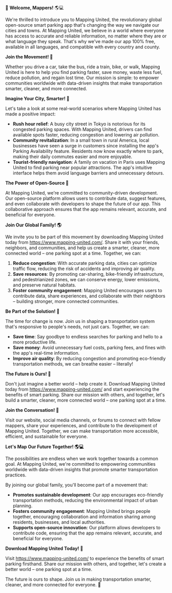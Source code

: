 🚀 **Welcome, Mappers!** 🌎💻

We're thrilled to introduce you to Mapping United, the revolutionary global open-source smart parking app that's changing the way we navigate our cities and towns. At Mapping United, we believe in a world where everyone has access to accurate and reliable information, no matter where they are or what language they speak. That's why we've made our app 100% free, available in all languages, and compatible with every country and county.

**Join the Movement! 🌟**

Whether you drive a car, take the bus, ride a train, bike, or walk, Mapping United is here to help you find parking faster, save money, waste less fuel, reduce pollution, and regain lost time. Our mission is simple: to empower communities worldwide with data-driven insights that make transportation smarter, cleaner, and more connected.

**Imagine Your City, Smarter! 🌆**

Let's take a look at some real-world scenarios where Mapping United has made a positive impact:

*   **Rush hour relief**: A busy city street in Tokyo is notorious for its congested parking spaces. With Mapping United, drivers can find available spots faster, reducing congestion and lowering air pollution.
*   **Community revitalization**: In a small town in rural America, local businesses have seen a surge in customers since installing the app's Parking Availability feature. Residents now know exactly where to park, making their daily commutes easier and more enjoyable.
*   **Tourist-friendly navigation**: A family on vacation in Paris uses Mapping United to find parking near popular attractions. The app's intuitive interface helps them avoid language barriers and unnecessary detours.

**The Power of Open-Source 🤝**

At Mapping United, we're committed to community-driven development. Our open-source platform allows users to contribute data, suggest features, and even collaborate with developers to shape the future of our app. This collaborative approach ensures that the app remains relevant, accurate, and beneficial for everyone.

**Join Our Global Family! 🌎**

We invite you to be part of this movement by downloading Mapping United today from https://www.mapping-united.com/. Share it with your friends, neighbors, and communities, and help us create a smarter, cleaner, more connected world – one parking spot at a time. Together, we can:

1.  **Reduce congestion**: With accurate parking data, cities can optimize traffic flow, reducing the risk of accidents and improving air quality.
2.  **Save resources**: By promoting car-sharing, bike-friendly infrastructure, and pedestrianized zones, we can conserve energy, lower emissions, and preserve natural habitats.
3.  **Foster community engagement**: Mapping United encourages users to contribute data, share experiences, and collaborate with their neighbors – building stronger, more connected communities.

**Be Part of the Solution! 🌟**

The time for change is now. Join us in shaping a transportation system that's responsive to people's needs, not just cars. Together, we can:

*   **Save time**: Say goodbye to endless searches for parking and hello to a more productive life.
*   **Save money**: Avoid unnecessary fuel costs, parking fees, and fines with the app's real-time information.
*   **Improve air quality**: By reducing congestion and promoting eco-friendly transportation methods, we can breathe easier – literally!

**The Future is Ours! 🌟**

Don't just imagine a better world – help create it. Download Mapping United today from https://www.mapping-united.com/ and start experiencing the benefits of smart parking. Share our mission with others, and together, let's build a smarter, cleaner, more connected world – one parking spot at a time.

**Join the Conversation! 💬**

Visit our website, social media channels, or forums to connect with fellow mappers, share your experiences, and contribute to the development of Mapping United. Together, we can make transportation more accessible, efficient, and sustainable for everyone.

**Let's Map Our Future Together! 🌎💻**

The possibilities are endless when we work together towards a common goal. At Mapping United, we're committed to empowering communities worldwide with data-driven insights that promote smarter transportation practices.

By joining our global family, you'll become part of a movement that:

*   **Promotes sustainable development**: Our app encourages eco-friendly transportation methods, reducing the environmental impact of urban planning.
*   **Fosters community engagement**: Mapping United brings people together, encouraging collaboration and information sharing among residents, businesses, and local authorities.
*   **Supports open-source innovation**: Our platform allows developers to contribute code, ensuring that the app remains relevant, accurate, and beneficial for everyone.

**Download Mapping United Today! 📲**

Visit https://www.mapping-united.com/ to experience the benefits of smart parking firsthand. Share our mission with others, and together, let's create a better world – one parking spot at a time.

The future is ours to shape. Join us in making transportation smarter, cleaner, and more connected for everyone. 🌟